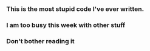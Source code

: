 ### This is the most stupid code I've ever written. 
### I am too busy this week with other stuff
### Don't bother reading it

